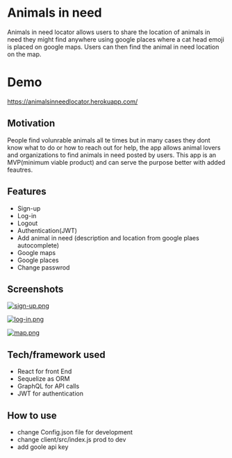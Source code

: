 # Animals in need

Animals in need locator allows users to share the location of animals in need they might find anywhere using google places where a cat head emoji is placed on google maps. Users can then find the animal in need location on the map.

# Demo

https://animalsinneedlocator.herokuapp.com/

## Motivation

People find volunrable animals all te times but in many cases they dont know what to do or how to reach out for help, the app allows animal lovers and organizations to find animals in need posted by users. This app is an MVP(minimum viable product) and can serve the purpose better with added feautres.

## Features

- Sign-up
- Log-in
- Logout
- Authentication(JWT)
- Add animal in need (description and location from google plaes autocomplete)
- Google maps
- Google places
- Change passwrod

## Screenshots

[![sign-up.png](https://i.postimg.cc/0NwSxXTW/sign-up.png)](https://postimg.cc/jWR24cdP)

[![log-in.png](https://i.postimg.cc/SsbMK7qy/log-in.png)](https://postimg.cc/zLpBthVM)

[![map.png](https://i.postimg.cc/fRFdGQrS/map.png)](https://postimg.cc/G4F9DVrb)

## Tech/framework used

- React for front End
- Sequelize as ORM
- GraphQL for API calls
- JWT for authentication

## How to use

- change Config.json file for development
- change client/src/index.js prod to dev
- add goole api key
